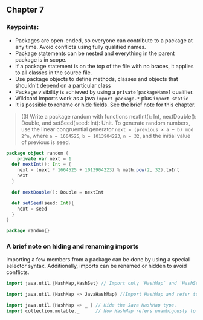 ## Chapter 7

### Keypoints:
  * Packages are open-ended, so everyone can contribute to a package at any time. Avoid conflicts using fully qualified names.
  * Package statements can be nested and everything in the parent package is in scope.
  * If a package statement is on the top of the file with no braces, it applies to all classes in the source file.
  * Use package objects to define methods, classes and objects that shouldn't depend on a particular class
  * Package visibility is achieved by using a `private[packageName]` qualifier.
  * Wildcard imports work as a java `import package.*` plus `import static`
  * It is possible to rename or hide fields. See the brief note for this chapter.

> (3) Write a package random with functions nextInt(): Int, nextDouble(): Double, and setSeed(seed: Int): Unit. To generate random numbers, use the linear congruential generator
`next = (previous × a + b) mod 2^n`,
where `a = 1664525`, `b = 1013904223`, `n = 32`, and the initial value of previous is seed.

```scala
package object random {
	private var next = 1
  def nextInt(): Int = {
    next = (next * 1664525 + 1013904223) % math.pow(2, 32).toInt
    next
  }

  def nextDouble(): Double = nextInt

  def setSeed(seed: Int){
    next = seed
  }
}

package random{}

```

### A brief note on hiding and renaming imports

Importing a few members from a package can be done by using a special selector syntax. Additionally, imports can be renamed or
hidden to avoid conflicts.

```scala
import java.util.{HashMap,HashSet} // Import only `HashMap` and `HashSet`

import java.util.{HashMap => JavaHashMap} //Import HashMap and refer to it as JavaHashMap

import java.util.{HashMap => _ } // Hide the Java HashMap type.
import collection.mutable._      // Now HashMap refers unambigously to the Scala type.
```
